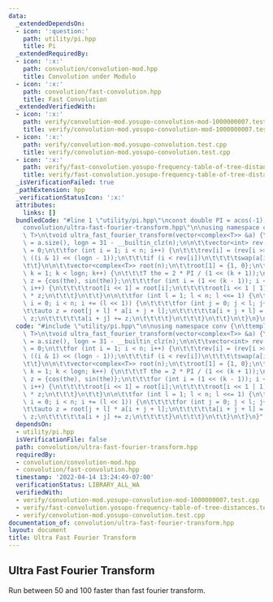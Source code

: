 ```yaml
---
data:
  _extendedDependsOn:
  - icon: ':question:'
    path: utility/pi.hpp
    title: Pi
  _extendedRequiredBy:
  - icon: ':x:'
    path: convolution/convolution-mod.hpp
    title: Convolution under Modulo
  - icon: ':x:'
    path: convolution/fast-convolution.hpp
    title: Fast Convolution
  _extendedVerifiedWith:
  - icon: ':x:'
    path: verify/convolution-mod.yosupo-convolution-mod-1000000007.test.cpp
    title: verify/convolution-mod.yosupo-convolution-mod-1000000007.test.cpp
  - icon: ':x:'
    path: verify/convolution-mod.yosupo-convolution.test.cpp
    title: verify/convolution-mod.yosupo-convolution.test.cpp
  - icon: ':x:'
    path: verify/fast-convolution.yosupo-frequency-table-of-tree-distances.test.cpp
    title: verify/fast-convolution.yosupo-frequency-table-of-tree-distances.test.cpp
  _isVerificationFailed: true
  _pathExtension: hpp
  _verificationStatusIcon: ':x:'
  attributes:
    links: []
  bundledCode: "#line 1 \"utility/pi.hpp\"\nconst double PI = acos(-1);\n#line 2 \"\
    convolution/ultra-fast-fourier-transform.hpp\"\n\nusing namespace conv {\n\ttemplate<typename\
    \ T>\n\tvoid ultra_fast_fourier_transform(vector<complex<T>> &a) {\n\t\tint n\
    \ = a.size(), logn = 31 - __builtin_clz(n);\n\n\t\tvector<int> rev(n);\n\t\trev[0]\
    \ = 0;\n\t\tfor (int i = 1; i < n; i++) {\n\t\t\trev[i] = (rev[i >> 1] >> 1) +\
    \ ((i & 1) << (logn - 1));\n\t\t\tif (i < rev[i])\n\t\t\t\tswap(a[i], a[rev[i]]);\n\
    \t\t}\n\n\t\tvector<complex<T>> root(n);\n\t\troot[1] = {1, 0};\n\t\tfor (int\
    \ k = 1; k < logn; k++) {\n\t\t\tT the = 2 * PI / (1 << (k + 1));\n\t\t\tcomplex<T>\
    \ z = {cos(the), sin(the)};\n\t\t\tfor (int i = (1 << (k - 1)); i < (1 << k);\
    \ i++) {\n\t\t\t\troot[i << 1] = root[i];\n\t\t\t\troot[i << 1 | 1] = root[i]\
    \ * z;\n\t\t\t}\n\t\t}\n\n\t\tfor (int l = 1; l < n; l <<= 1) {\n\t\t\tfor (int\
    \ i = 0; i < n; i += (l << 1)) {\n\t\t\t\tfor (int j = 0; j < l; j++) {\n\t\t\t\
    \t\tauto z = root[j + l] * a[i + j + l];\n\t\t\t\t\ta[i + j + l] = a[i + j] -\
    \ z;\n\t\t\t\t\ta[i + j] += z;\n\t\t\t\t}\n\t\t\t}\n\t\t}\n\t}\n}\n"
  code: "#include \"utility/pi.hpp\"\n\nusing namespace conv {\n\ttemplate<typename\
    \ T>\n\tvoid ultra_fast_fourier_transform(vector<complex<T>> &a) {\n\t\tint n\
    \ = a.size(), logn = 31 - __builtin_clz(n);\n\n\t\tvector<int> rev(n);\n\t\trev[0]\
    \ = 0;\n\t\tfor (int i = 1; i < n; i++) {\n\t\t\trev[i] = (rev[i >> 1] >> 1) +\
    \ ((i & 1) << (logn - 1));\n\t\t\tif (i < rev[i])\n\t\t\t\tswap(a[i], a[rev[i]]);\n\
    \t\t}\n\n\t\tvector<complex<T>> root(n);\n\t\troot[1] = {1, 0};\n\t\tfor (int\
    \ k = 1; k < logn; k++) {\n\t\t\tT the = 2 * PI / (1 << (k + 1));\n\t\t\tcomplex<T>\
    \ z = {cos(the), sin(the)};\n\t\t\tfor (int i = (1 << (k - 1)); i < (1 << k);\
    \ i++) {\n\t\t\t\troot[i << 1] = root[i];\n\t\t\t\troot[i << 1 | 1] = root[i]\
    \ * z;\n\t\t\t}\n\t\t}\n\n\t\tfor (int l = 1; l < n; l <<= 1) {\n\t\t\tfor (int\
    \ i = 0; i < n; i += (l << 1)) {\n\t\t\t\tfor (int j = 0; j < l; j++) {\n\t\t\t\
    \t\tauto z = root[j + l] * a[i + j + l];\n\t\t\t\t\ta[i + j + l] = a[i + j] -\
    \ z;\n\t\t\t\t\ta[i + j] += z;\n\t\t\t\t}\n\t\t\t}\n\t\t}\n\t}\n}"
  dependsOn:
  - utility/pi.hpp
  isVerificationFile: false
  path: convolution/ultra-fast-fourier-transform.hpp
  requiredBy:
  - convolution/convolution-mod.hpp
  - convolution/fast-convolution.hpp
  timestamp: '2022-04-14 13:24:49-07:00'
  verificationStatus: LIBRARY_ALL_WA
  verifiedWith:
  - verify/convolution-mod.yosupo-convolution-mod-1000000007.test.cpp
  - verify/fast-convolution.yosupo-frequency-table-of-tree-distances.test.cpp
  - verify/convolution-mod.yosupo-convolution.test.cpp
documentation_of: convolution/ultra-fast-fourier-transform.hpp
layout: document
title: Ultra Fast Fourier Transform
---
```


## Ultra Fast Fourier Transform

Run between $50%$ and $100%$ faster than fast fourier transform.